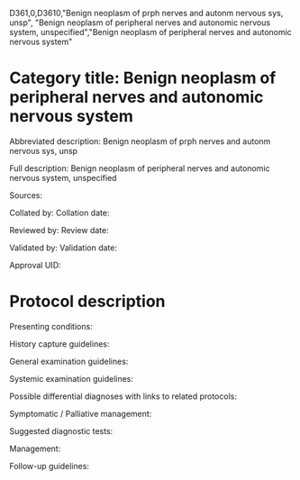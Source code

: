 D361,0,D3610,"Benign neoplasm of prph nerves and autonm nervous sys, unsp", "Benign neoplasm of peripheral nerves and autonomic nervous system, unspecified","Benign neoplasm of peripheral nerves and autonomic nervous system"
# Category title: Benign neoplasm of peripheral nerves and autonomic nervous system

Abbreviated description: Benign neoplasm of prph nerves and autonm nervous sys, unsp

Full description: Benign neoplasm of peripheral nerves and autonomic nervous system, unspecified

Sources:

Collated by:
Collation date:

Reviewed by:
Review date:

Validated by:
Validation date:

Approval UID:

# Protocol description

Presenting conditions:

History capture guidelines:

General examination guidelines:

Systemic examination guidelines:

Possible differential diagnoses with links to related protocols:

Symptomatic / Palliative management:

Suggested diagnostic tests:

Management:

Follow-up guidelines:
